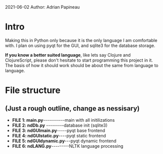 2021-06-02 
Author: Adrian Papineau

# Intro
Making this in Python only because it is the only language I am comfortable with. I plan on using pyqt for the GUI, and sqlite3 for the database storage. 

**If you know a better suited language**, like lets say Clojure and ClojureScript, please don't hesitate to start programming this project in it. The basis of how it should work should be about the same from language to language.

# File structure
## (Just a rough outline, change as nessisary)

* __FILE 1: main.py__-----------main with all initilizations 
* __FILE 2: ndDb.py__ ---------database init (sqlite3)
* __FILE 3: ndGUImain.py__-----pyqt base frontend
* __FILE 4: ndGUIstatic.py__----pyqt static frontend
* __FILE 5: ndGUIdynamic.py__---pyqt dynamic frontend
* __FILE 6: ndLANG.py__---------NLTK language processing
